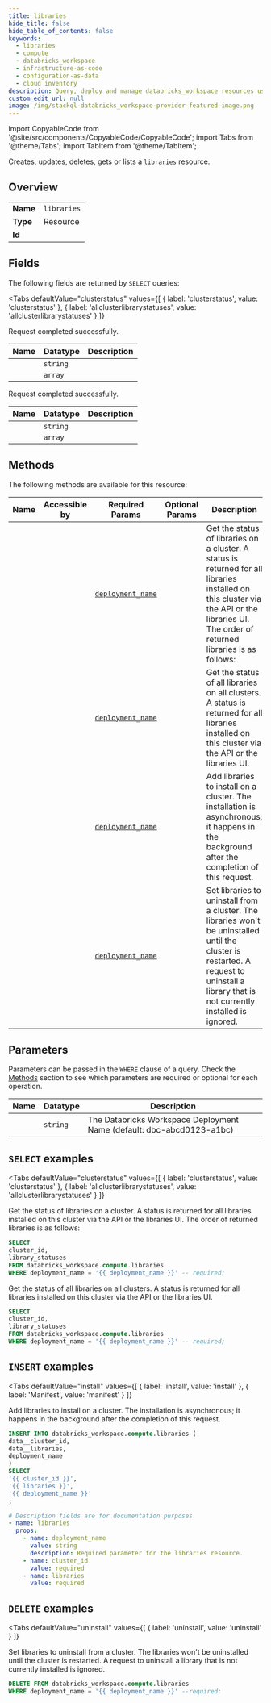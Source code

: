 ```yaml
--- 
title: libraries
hide_title: false
hide_table_of_contents: false
keywords:
  - libraries
  - compute
  - databricks_workspace
  - infrastructure-as-code
  - configuration-as-data
  - cloud inventory
description: Query, deploy and manage databricks_workspace resources using SQL
custom_edit_url: null
image: /img/stackql-databricks_workspace-provider-featured-image.png
---
```


import CopyableCode from '@site/src/components/CopyableCode/CopyableCode';
import Tabs from '@theme/Tabs';
import TabItem from '@theme/TabItem';

Creates, updates, deletes, gets or lists a <code>libraries</code> resource.

## Overview
<table><tbody>
<tr><td><b>Name</b></td><td><code>libraries</code></td></tr>
<tr><td><b>Type</b></td><td>Resource</td></tr>
<tr><td><b>Id</b></td><td><CopyableCode code="databricks_workspace.compute.libraries" /></td></tr>
</tbody></table>

## Fields

The following fields are returned by `SELECT` queries:

<Tabs
    defaultValue="clusterstatus"
    values={[
        { label: 'clusterstatus', value: 'clusterstatus' },
        { label: 'allclusterlibrarystatuses', value: 'allclusterlibrarystatuses' }
    ]}
>
<TabItem value="clusterstatus">

Request completed successfully.

<table>
<thead>
    <tr>
    <th>Name</th>
    <th>Datatype</th>
    <th>Description</th>
    </tr>
</thead>
<tbody>
<tr>
    <td><CopyableCode code="cluster_id" /></td>
    <td><code>string</code></td>
    <td></td>
</tr>
<tr>
    <td><CopyableCode code="library_statuses" /></td>
    <td><code>array</code></td>
    <td></td>
</tr>
</tbody>
</table>
</TabItem>
<TabItem value="allclusterlibrarystatuses">

Request completed successfully.

<table>
<thead>
    <tr>
    <th>Name</th>
    <th>Datatype</th>
    <th>Description</th>
    </tr>
</thead>
<tbody>
<tr>
    <td><CopyableCode code="cluster_id" /></td>
    <td><code>string</code></td>
    <td></td>
</tr>
<tr>
    <td><CopyableCode code="library_statuses" /></td>
    <td><code>array</code></td>
    <td></td>
</tr>
</tbody>
</table>
</TabItem>
</Tabs>

## Methods

The following methods are available for this resource:

<table>
<thead>
    <tr>
    <th>Name</th>
    <th>Accessible by</th>
    <th>Required Params</th>
    <th>Optional Params</th>
    <th>Description</th>
    </tr>
</thead>
<tbody>
<tr>
    <td><a href="#clusterstatus"><CopyableCode code="clusterstatus" /></a></td>
    <td><CopyableCode code="select" /></td>
    <td><a href="#parameter-deployment_name"><code>deployment_name</code></a></td>
    <td></td>
    <td>Get the status of libraries on a cluster. A status is returned for all libraries installed on this cluster via the API or the libraries UI. The order of returned libraries is as follows:</td>
</tr>
<tr>
    <td><a href="#allclusterlibrarystatuses"><CopyableCode code="allclusterlibrarystatuses" /></a></td>
    <td><CopyableCode code="select" /></td>
    <td><a href="#parameter-deployment_name"><code>deployment_name</code></a></td>
    <td></td>
    <td>Get the status of all libraries on all clusters. A status is returned for all libraries installed on this cluster via the API or the libraries UI.</td>
</tr>
<tr>
    <td><a href="#install"><CopyableCode code="install" /></a></td>
    <td><CopyableCode code="insert" /></td>
    <td><a href="#parameter-deployment_name"><code>deployment_name</code></a></td>
    <td></td>
    <td>Add libraries to install on a cluster. The installation is asynchronous; it happens in the background after the completion of this request.</td>
</tr>
<tr>
    <td><a href="#uninstall"><CopyableCode code="uninstall" /></a></td>
    <td><CopyableCode code="delete" /></td>
    <td><a href="#parameter-deployment_name"><code>deployment_name</code></a></td>
    <td></td>
    <td>Set libraries to uninstall from a cluster. The libraries won't be uninstalled until the cluster is restarted. A request to uninstall a library that is not currently installed is ignored.</td>
</tr>
</tbody>
</table>

## Parameters

Parameters can be passed in the `WHERE` clause of a query. Check the [Methods](#methods) section to see which parameters are required or optional for each operation.

<table>
<thead>
    <tr>
    <th>Name</th>
    <th>Datatype</th>
    <th>Description</th>
    </tr>
</thead>
<tbody>
<tr id="parameter-deployment_name">
    <td><CopyableCode code="deployment_name" /></td>
    <td><code>string</code></td>
    <td>The Databricks Workspace Deployment Name (default: dbc-abcd0123-a1bc)</td>
</tr>
</tbody>
</table>

## `SELECT` examples

<Tabs
    defaultValue="clusterstatus"
    values={[
        { label: 'clusterstatus', value: 'clusterstatus' },
        { label: 'allclusterlibrarystatuses', value: 'allclusterlibrarystatuses' }
    ]}
>
<TabItem value="clusterstatus">

Get the status of libraries on a cluster. A status is returned for all libraries installed on this cluster via the API or the libraries UI. The order of returned libraries is as follows:

```sql
SELECT
cluster_id,
library_statuses
FROM databricks_workspace.compute.libraries
WHERE deployment_name = '{{ deployment_name }}' -- required;
```
</TabItem>
<TabItem value="allclusterlibrarystatuses">

Get the status of all libraries on all clusters. A status is returned for all libraries installed on this cluster via the API or the libraries UI.

```sql
SELECT
cluster_id,
library_statuses
FROM databricks_workspace.compute.libraries
WHERE deployment_name = '{{ deployment_name }}' -- required;
```
</TabItem>
</Tabs>


## `INSERT` examples

<Tabs
    defaultValue="install"
    values={[
        { label: 'install', value: 'install' },
        { label: 'Manifest', value: 'manifest' }
    ]}
>
<TabItem value="install">

Add libraries to install on a cluster. The installation is asynchronous; it happens in the background after the completion of this request.

```sql
INSERT INTO databricks_workspace.compute.libraries (
data__cluster_id,
data__libraries,
deployment_name
)
SELECT 
'{{ cluster_id }}',
'{{ libraries }}',
'{{ deployment_name }}'
;
```
</TabItem>
<TabItem value="manifest">

```yaml
# Description fields are for documentation purposes
- name: libraries
  props:
    - name: deployment_name
      value: string
      description: Required parameter for the libraries resource.
    - name: cluster_id
      value: required
    - name: libraries
      value: required
```
</TabItem>
</Tabs>


## `DELETE` examples

<Tabs
    defaultValue="uninstall"
    values={[
        { label: 'uninstall', value: 'uninstall' }
    ]}
>
<TabItem value="uninstall">

Set libraries to uninstall from a cluster. The libraries won't be uninstalled until the cluster is restarted. A request to uninstall a library that is not currently installed is ignored.

```sql
DELETE FROM databricks_workspace.compute.libraries
WHERE deployment_name = '{{ deployment_name }}' --required;
```
</TabItem>
</Tabs>
